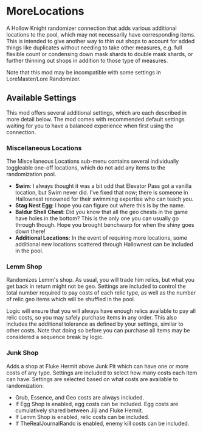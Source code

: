 ﻿# MoreLocations

A Hollow Knight randomizer connection that adds various additional locations to the pool, which may not necessarily have corresponding items.
This is intended to give another way to thin out shops to account for added things like duplicates without needing to take other measures, e.g.
full flexible count or condensing down mask shards to double mask shards, or further thinning out shops in addition to those type of measures.

Note that this mod may be incompatible with some settings in LoreMaster/Lore Randomizer.

## Available Settings

This mod offers several additional settings, which are each described in more detail below. The mod comes with recommended default settings waiting
for you to have a balanced experience when first using the connection.

### Miscellaneous Locations

The Miscellaneous Locations sub-menu contains several individually toggleable one-off locations, which do not add any items to the randomization pool.

* **Swim**: I always thought it was a bit odd that Elevator Pass got a vanilla location, but Swim never did. I've fixed that now;
  there is someone in Hallownest renowned for their swimming expertise who can teach you.
* **Stag Nest Egg**: I hope you can figure out where this is by the name.
* **Baldur Shell Chest**: Did you know that all the geo chests in the game have holes in the bottom? This is the only one you can usually
  go through though. Hope you brought benchwarp for when the shiny goes down there!
* **Additional Locations**: In the event of requiring more locations, some additional new locations scattered through Hallownest can be included in the pool.

### Lemm Shop

Randomizes Lemm's shop. As usual, you will trade him relics, but what you get back in return might not be geo. Settings are included to control
the total number required to pay costs of each relic type, as well as the number of relic geo items which will be shuffled in the pool.

Logic will ensure that you will always have enough relics available to pay all relic costs, so you may safely purchase items in any order. This also
includes the additional tolerance as defined by your settings, similar to other costs. Note that doing so before you can purchase all items may be
considered a sequence break by logic.

### Junk Shop

Adds a shop at Fluke Hermit above Junk Pit which can have one or more costs of any type. Settings are included to select how many costs each item can have.
Settings are selected based on what costs are available to randomization:

* Grub, Essence, and Geo costs are always included.
* If Egg Shop is enabled, egg costs can be included. Egg costs are cumulatively shared between Jiji and Fluke Hermit.
* If Lemm Shop is enabled, relic costs can be included.
* If TheRealJournalRando is enabled, enemy kill costs can be included.